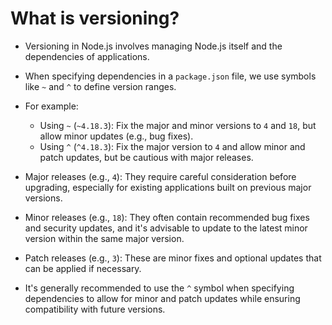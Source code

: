 # What is versioning?

- Versioning in Node.js involves managing Node.js itself and the dependencies of applications.
  
- When specifying dependencies in a `package.json` file, we use symbols like `~` and `^` to define version ranges.

- For example:
  - Using `~` (`~4.18.3`): Fix the major and minor versions to `4` and `18`, but allow minor updates (e.g., bug fixes).
  - Using `^` (`^4.18.3`): Fix the major version to `4` and allow minor and patch updates, but be cautious with major releases.

- Major releases (e.g., `4`): They require careful consideration before upgrading, especially for existing applications built on previous major versions.

- Minor releases (e.g., `18`): They often contain recommended bug fixes and security updates, and it's advisable to update to the latest minor version within the same major version.

- Patch releases (e.g., `3`): These are minor fixes and optional updates that can be applied if necessary.

- It's generally recommended to use the `^` symbol when specifying dependencies to allow for minor and patch updates while ensuring compatibility with future versions.
